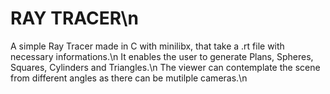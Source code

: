 # RAY TRACER\n
A simple Ray Tracer made in C with minilibx, that take a .rt file with necessary informations.\n
It enables the user to generate Plans, Spheres, Squares, Cylinders and Triangles.\n
The viewer can contemplate the scene from different angles as there can be mutilple cameras.\n
